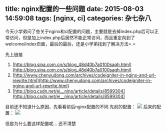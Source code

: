 title: nginx配置的一些问题
date: 2015-08-03 14:59:08
tags: [nginx, ci]
categories: 杂七杂八
---
今天小学弟问了些关于nginx和ci配置的问题，主要就是去掉index.php后可以正常访问，但是加上index.php后居然不能正常访问，而且重定向到了welcome/index页面，最后的最后，还是小学弟找到了解决方法=.=

<!-- more -->

先上链接
1. [http://blog.sina.com.cn/s/blog_48d40b7a0100saqh.html](http://blog.sina.com.cn/s/blog_48d40b7a0100saqh.html)
2. [http://www.chenyudong.com/archives/codeigniter-in-nginx-and-url-rewrite.html](http://www.chenyudong.com/archives/codeigniter-in-nginx-and-url-rewrite.html)
3. [http://blog.csdn.net/ei__nino/article/details/8599304](http://blog.csdn.net/ei__nino/article/details/8599304)

目前还不知道什么原因，先看看前后nginx配置的不同
先前的配置：
<img src="/images/lionheart/nginx_conf_old.png"/>
后来的配置：
<img src="/images/lionheart/nginx_conf_new.png"/>

但是为什么要这样配置呢... 还不清楚
